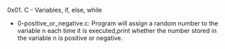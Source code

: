 <h>0x01. C - Variables, if, else, while<h>
- 0-positive_or_negative.c:
 Program will assign a random number to the variable n each time it is executed,print whether the number stored in the variable n is positive or negative.
